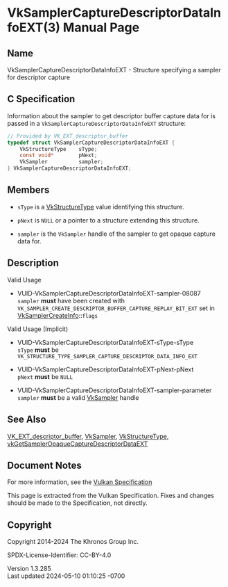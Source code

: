 # VkSamplerCaptureDescriptorDataInfoEXT(3) Manual Page

## Name

VkSamplerCaptureDescriptorDataInfoEXT - Structure specifying a sampler
for descriptor capture



## <a href="#_c_specification" class="anchor"></a>C Specification

Information about the sampler to get descriptor buffer capture data for
is passed in a `VkSamplerCaptureDescriptorDataInfoEXT` structure:

``` c
// Provided by VK_EXT_descriptor_buffer
typedef struct VkSamplerCaptureDescriptorDataInfoEXT {
    VkStructureType    sType;
    const void*        pNext;
    VkSampler          sampler;
} VkSamplerCaptureDescriptorDataInfoEXT;
```

## <a href="#_members" class="anchor"></a>Members

- `sType` is a [VkStructureType](https://registry.khronos.org/vulkan/specs/1.3-extensions/man/html/VkStructureType.html) value identifying
  this structure.

- `pNext` is `NULL` or a pointer to a structure extending this
  structure.

- `sampler` is the `VkSampler` handle of the sampler to get opaque
  capture data for.

## <a href="#_description" class="anchor"></a>Description

Valid Usage

- <a href="#VUID-VkSamplerCaptureDescriptorDataInfoEXT-sampler-08087"
  id="VUID-VkSamplerCaptureDescriptorDataInfoEXT-sampler-08087"></a>
  VUID-VkSamplerCaptureDescriptorDataInfoEXT-sampler-08087  
  `sampler` **must** have been created with
  `VK_SAMPLER_CREATE_DESCRIPTOR_BUFFER_CAPTURE_REPLAY_BIT_EXT` set in
  [VkSamplerCreateInfo](https://registry.khronos.org/vulkan/specs/1.3-extensions/man/html/VkSamplerCreateInfo.html)::`flags`

Valid Usage (Implicit)

- <a href="#VUID-VkSamplerCaptureDescriptorDataInfoEXT-sType-sType"
  id="VUID-VkSamplerCaptureDescriptorDataInfoEXT-sType-sType"></a>
  VUID-VkSamplerCaptureDescriptorDataInfoEXT-sType-sType  
  `sType` **must** be
  `VK_STRUCTURE_TYPE_SAMPLER_CAPTURE_DESCRIPTOR_DATA_INFO_EXT`

- <a href="#VUID-VkSamplerCaptureDescriptorDataInfoEXT-pNext-pNext"
  id="VUID-VkSamplerCaptureDescriptorDataInfoEXT-pNext-pNext"></a>
  VUID-VkSamplerCaptureDescriptorDataInfoEXT-pNext-pNext  
  `pNext` **must** be `NULL`

- <a href="#VUID-VkSamplerCaptureDescriptorDataInfoEXT-sampler-parameter"
  id="VUID-VkSamplerCaptureDescriptorDataInfoEXT-sampler-parameter"></a>
  VUID-VkSamplerCaptureDescriptorDataInfoEXT-sampler-parameter  
  `sampler` **must** be a valid [VkSampler](https://registry.khronos.org/vulkan/specs/1.3-extensions/man/html/VkSampler.html) handle

## <a href="#_see_also" class="anchor"></a>See Also

[VK_EXT_descriptor_buffer](https://registry.khronos.org/vulkan/specs/1.3-extensions/man/html/VK_EXT_descriptor_buffer.html),
[VkSampler](https://registry.khronos.org/vulkan/specs/1.3-extensions/man/html/VkSampler.html), [VkStructureType](https://registry.khronos.org/vulkan/specs/1.3-extensions/man/html/VkStructureType.html),
[vkGetSamplerOpaqueCaptureDescriptorDataEXT](https://registry.khronos.org/vulkan/specs/1.3-extensions/man/html/vkGetSamplerOpaqueCaptureDescriptorDataEXT.html)

## <a href="#_document_notes" class="anchor"></a>Document Notes

For more information, see the <a
href="https://registry.khronos.org/vulkan/specs/1.3-extensions/html/vkspec.html#VkSamplerCaptureDescriptorDataInfoEXT"
target="_blank" rel="noopener">Vulkan Specification</a>

This page is extracted from the Vulkan Specification. Fixes and changes
should be made to the Specification, not directly.

## <a href="#_copyright" class="anchor"></a>Copyright

Copyright 2014-2024 The Khronos Group Inc.

SPDX-License-Identifier: CC-BY-4.0

Version 1.3.285  
Last updated 2024-05-10 01:10:25 -0700
